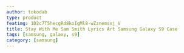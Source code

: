 ```yaml
---
author: tokodab
type: product
featimg: 1D2c7T5hecgRd8koIgMl8-wZznemsxj_V
title: Stay With Me Sam Smith Lyrics Art Samsung Galaxy S9 Case
tags: [samsung, galaxy, s9]
category: [samsung]
---
```

